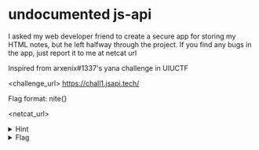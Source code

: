 # undocumented js-api

I asked my web developer friend to create a secure app for storing my HTML notes, but he left halfway through the project. If you find any bugs in the app, just report it to me at netcat url

Inspired from arxenix#1337's yana challenge in UIUCTF

<challenge_url> https://chall1.jsapi.tech/

Flag format: nite{}

<netcat_url>

<details>
  <summary>Hint</summary>

The fact that no-one has been able to solve this challenge is beautiful :)

Also, maybe DOMPurify documentation can help, oh wait it's undocumented ?
</details>

<details>
  <summary>Flag</summary>

`nite{n0w_we_kn0w_h0w_10_h4ck_g00gl6_w1th_c55}`
</details>
